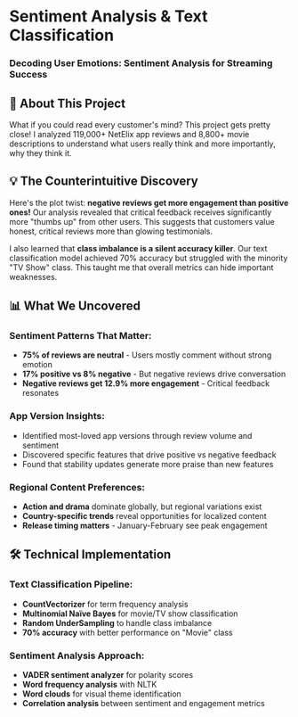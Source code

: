
# Sentiment Analysis & Text Classification

### Decoding User Emotions: Sentiment Analysis for Streaming Success

## 🎯 About This Project

What if you could read every customer's mind? This project gets pretty close! I analyzed 119,000+ NetElix app reviews and 8,800+ movie descriptions to understand what users really think and more importantly, why they think it.

## 💡 The Counterintuitive Discovery

Here's the plot twist: **negative reviews get more engagement than positive ones!** Our analysis revealed that critical feedback receives significantly more "thumbs up" from other users. This suggests that customers value honest, critical reviews more than glowing testimonials.

I also learned that **class imbalance is a silent accuracy killer**. Our text classification model achieved 70% accuracy but struggled with the minority "TV Show" class. This taught me that overall metrics can hide important weaknesses.

## 📊 What We Uncovered

### Sentiment Patterns That Matter:
- **75% of reviews are neutral** - Users mostly comment without strong emotion
- **17% positive vs 8% negative** - But negative reviews drive conversation
- **Negative reviews get 12.9% more engagement** - Critical feedback resonates

### App Version Insights:
- Identified most-loved app versions through review volume and sentiment
- Discovered specific features that drive positive vs negative feedback
- Found that stability updates generate more praise than new features

### Regional Content Preferences:
- **Action and drama** dominate globally, but regional variations exist
- **Country-specific trends** reveal opportunities for localized content
- **Release timing matters** - January-February see peak engagement

## 🛠️ Technical Implementation

### Text Classification Pipeline:
- **CountVectorizer** for term frequency analysis
- **Multinomial Naïve Bayes** for movie/TV show classification
- **Random UnderSampling** to handle class imbalance
- **70% accuracy** with better performance on "Movie" class

### Sentiment Analysis Approach:
- **VADER sentiment analyzer** for polarity scores
- **Word frequency analysis** with NLTK
- **Word clouds** for visual theme identification
- **Correlation analysis** between sentiment and engagement metrics

